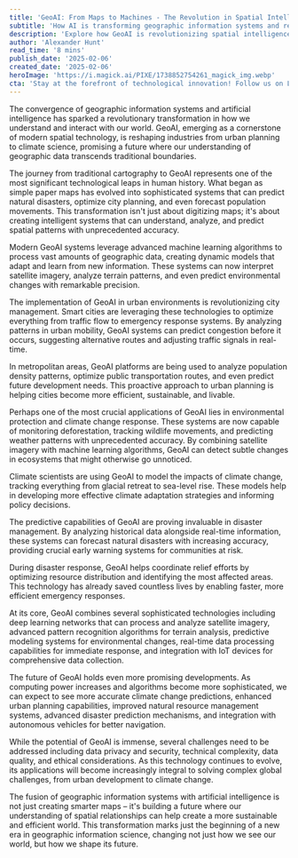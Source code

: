 ```yaml
---
title: 'GeoAI: From Maps to Machines - The Revolution in Spatial Intelligence'
subtitle: 'How AI is transforming geographic information systems and reshaping our understanding of spatial data'
description: 'Explore how GeoAI is revolutionizing spatial intelligence, combining artificial intelligence with geographic information systems to transform urban planning, climate science, and disaster management. Learn about the cutting-edge technologies reshaping our understanding of geographic data and their impact on creating smarter, more sustainable cities.'
author: 'Alexander Hunt'
read_time: '8 mins'
publish_date: '2025-02-06'
created_date: '2025-02-06'
heroImage: 'https://i.magick.ai/PIXE/1738852754261_magick_img.webp'
cta: 'Stay at the forefront of technological innovation! Follow us on LinkedIn for daily updates on groundbreaking developments in GeoAI and spatial intelligence technologies.'
---
```


The convergence of geographic information systems and artificial intelligence has sparked a revolutionary transformation in how we understand and interact with our world. GeoAI, emerging as a cornerstone of modern spatial technology, is reshaping industries from urban planning to climate science, promising a future where our understanding of geographic data transcends traditional boundaries.

The journey from traditional cartography to GeoAI represents one of the most significant technological leaps in human history. What began as simple paper maps has evolved into sophisticated systems that can predict natural disasters, optimize city planning, and even forecast population movements. This transformation isn't just about digitizing maps; it's about creating intelligent systems that can understand, analyze, and predict spatial patterns with unprecedented accuracy.

Modern GeoAI systems leverage advanced machine learning algorithms to process vast amounts of geographic data, creating dynamic models that adapt and learn from new information. These systems can now interpret satellite imagery, analyze terrain patterns, and even predict environmental changes with remarkable precision.

The implementation of GeoAI in urban environments is revolutionizing city management. Smart cities are leveraging these technologies to optimize everything from traffic flow to emergency response systems. By analyzing patterns in urban mobility, GeoAI systems can predict congestion before it occurs, suggesting alternative routes and adjusting traffic signals in real-time.

In metropolitan areas, GeoAI platforms are being used to analyze population density patterns, optimize public transportation routes, and even predict future development needs. This proactive approach to urban planning is helping cities become more efficient, sustainable, and livable.

Perhaps one of the most crucial applications of GeoAI lies in environmental protection and climate change response. These systems are now capable of monitoring deforestation, tracking wildlife movements, and predicting weather patterns with unprecedented accuracy. By combining satellite imagery with machine learning algorithms, GeoAI can detect subtle changes in ecosystems that might otherwise go unnoticed.

Climate scientists are using GeoAI to model the impacts of climate change, tracking everything from glacial retreat to sea-level rise. These models help in developing more effective climate adaptation strategies and informing policy decisions.

The predictive capabilities of GeoAI are proving invaluable in disaster management. By analyzing historical data alongside real-time information, these systems can forecast natural disasters with increasing accuracy, providing crucial early warning systems for communities at risk.

During disaster response, GeoAI helps coordinate relief efforts by optimizing resource distribution and identifying the most affected areas. This technology has already saved countless lives by enabling faster, more efficient emergency responses.

At its core, GeoAI combines several sophisticated technologies including deep learning networks that can process and analyze satellite imagery, advanced pattern recognition algorithms for terrain analysis, predictive modeling systems for environmental changes, real-time data processing capabilities for immediate response, and integration with IoT devices for comprehensive data collection.

The future of GeoAI holds even more promising developments. As computing power increases and algorithms become more sophisticated, we can expect to see more accurate climate change predictions, enhanced urban planning capabilities, improved natural resource management systems, advanced disaster prediction mechanisms, and integration with autonomous vehicles for better navigation.

While the potential of GeoAI is immense, several challenges need to be addressed including data privacy and security, technical complexity, data quality, and ethical considerations. As this technology continues to evolve, its applications will become increasingly integral to solving complex global challenges, from urban development to climate change.

The fusion of geographic information systems with artificial intelligence is not just creating smarter maps – it's building a future where our understanding of spatial relationships can help create a more sustainable and efficient world. This transformation marks just the beginning of a new era in geographic information science, changing not just how we see our world, but how we shape its future.